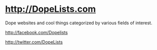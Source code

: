 http://DopeLists.com
======================

Dope websites and cool things categorized by various fields of interest.

http://facebook.com/Dopelists

http://twitter.com/DopeLists